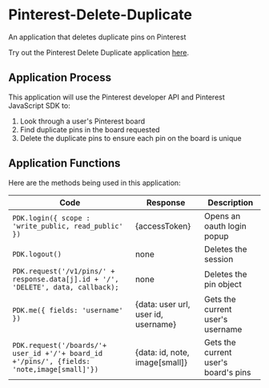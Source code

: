 # Pinterest-Delete-Duplicate
An application that deletes duplicate pins on Pinterest

Try out the Pinterest Delete Duplicate application [here](https://tiananguyen.github.io/pinterest/main.html).

## Application Process
This application will use the Pinterest developer API and Pinterest JavaScript SDK to:
  1. Look through a user's Pinterest board
  2. Find duplicate pins in the board requested
  3. Delete the duplicate pins to ensure each pin on the board is unique

## Application Functions
Here are the methods being used in this application:

|     Code      |    Response   |  Description  |
| ------------- | ------------- | ------------- |
| `PDK.login({ scope : 'write_public, read_public' })`  |  {accessToken}  |  Opens an oauth login popup |
| `PDK.logout()`  |  none | Deletes the session |
| `PDK.request('/v1/pins/' + response.data[j].id + '/', 'DELETE', data, callback);` |  none | Deletes the pin object
| `PDK.me({ fields: 'username' })`  | {data: user url, user id, username} | Gets the current user's username |
| `PDK.request('/boards/'+ user_id +'/'+ board_id +'/pins/', {fields: 'note,image[small]'})` |  {data: id, note, image[small]} | Gets the current user's board's pins |
